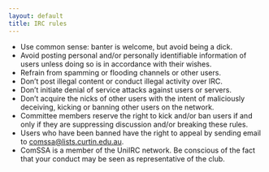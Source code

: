 ```yaml
---
layout: default
title: IRC rules
---
```


  * Use common sense: banter is welcome, but avoid being a dick.
  * Avoid posting personal and/or personally identifiable information of users
    unless doing so is in accordance with their wishes.
  * Refrain from spamming or flooding channels or other users.
  * Don’t post illegal content or conduct illegal activity over IRC.
  * Don’t initiate denial of service attacks against users or servers.
  * Don’t acquire the nicks of other users with the intent of maliciously
    deceiving, kicking or banning other users on the network.
  * Committee members reserve the right to kick and/or ban users if and only if
    they are suppressing discussion and/or breaking these rules.
  * Users who have been banned have the right to appeal by sending email to
    comssa@lists.curtin.edu.au.
  * ComSSA is a member of the UniIRC network. Be conscious of the fact that
    your conduct may be seen as representative of the club.
